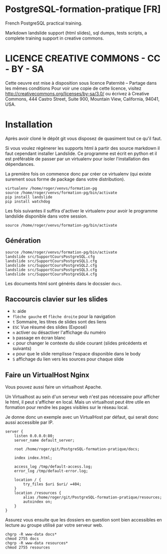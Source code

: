 PostgreSQL-formation-pratique [FR]
==================================

French PostgreSQL practical training.

Markdown landslide support (html slides), sql dumps, tests scripts, a complete training
support in creative commons.

LICENCE CREATIVE COMMONS - CC - BY - SA
=======================================
Cette oeuvre est mise à disposition sous licence Paternité – Partage dans les mêmes conditions
Pour voir une copie de cette licence, visitez http://creativecommons.org/licenses/by-sa/3.0/
ou écrivez à Creative Commons, 444 Castro Street, Suite 900, Mountain View, California, 94041, USA.

Installation
=============

Après avoir cloné le dépôt git vous disposez de quasiment tout ce qu'il faut.

Si vous voulez régénerer les supports html à partir des source markdown il faut
cependant installer Landslide. Ce programme est écrit en python et il est préférable
de passer par un virtualenv pour isoler l'installation des dépendances.

La première fois on commence donc par créer ce virtualenv (qui existe surement sous forme de package dans votre distribution).

    virtualenv /home/roger/venvs/formation-pg
    source /home/roger/venvs/formation-pg/bin/activate
    pip install landslide
    pip install watchdog

Les fois suivantes il suffira d'activer le virtualenv pour avoir le programme landslide disponible dans votre session.

    source /home/roger/venvs/formation-pg/bin/activate

## Génération

    source /home/roger/venvs/formation-pg/bin/activate
    landslide src/SupportCoursPostgreSQL.cfg
    landslide src/SupportCoursPostgreSQL1.cfg
    landslide src/SupportCoursPostgreSQL2.cfg
    landslide src/SupportCoursPostgreSQL3.cfg
    landslide src/SupportCoursPostgreSQL4.cfg

Les documents html sont générés dans le docssier `docs`.


## Raccourcis clavier sur les slides

- `h`: aide
- `flèche gauche` et `flèche droite` pour la navigation
- `t` Sommaire, les titres de slides sont des liens
- `ESC` Vue résumé des slides (Exposé)
- `n` activer ou désactiver l'affichage du numéro
- `b` passage en écran blanc
- `c` pour changer le contexte du slide courant (slides précédents et suivants)
- `e` pour que le slide remplisse l'espace disponible dans le body
- `S` affichage du lien vers les sources pour chaque slide


## Faire un VirtualHost Nginx

Vous pouvez aussi faire un virtualhost Apache.

Un Virtualhost au sein d'un serveur web n'est pas nécessaire pour afficher le
html, il peut s'afficher en local. Mais un virtualhost peut être utile en formation
pour rendre les pages visibles sur le réseau local.

Je donne donc un exemple avec un VirtualHost par défaut, qui serait donc aussi
accessible par IP.

    server {
        listen 0.0.0.0:80;
        server_name default_server;

        root /home/roger/git/PostgreSQL-formation-pratique/docs;

        index index.html;

        access_log /tmp/default-access.log;
        error_log /tmp/default-error.log;

        location / {
            try_files $uri $uri/ =404;
        }
        location /resources {
            alias /home/roger/git/PostgreSQL-formation-pratique/resources;
            autoindex on;
        }
    }

Assurez vous ensuite que les dossiers en question sont bien accessibles en lecture
au groupe utilisé par votre serveur web.

    chgrp -R www-data docs*
    chmod 2755 docs
    chgrp -R www-data resources*
    chmod 2755 resources